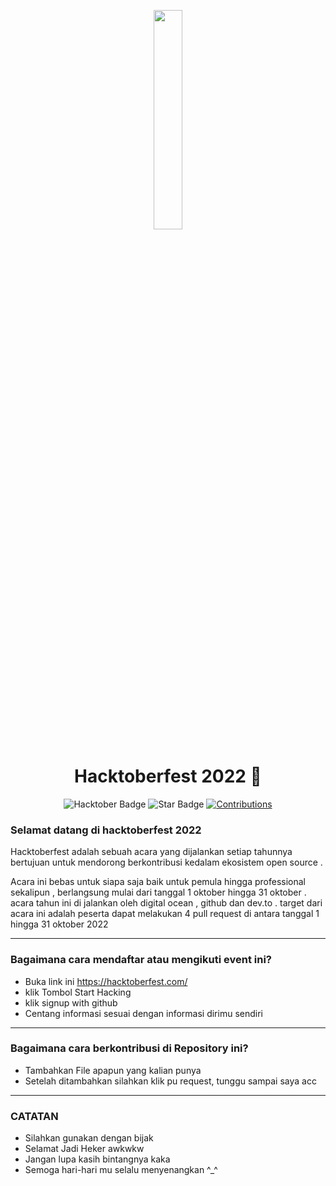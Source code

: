 <p align="center">
    <a href="https://hacktoberfest.digitalocean.com/">
        <img src="https://encrypted-tbn0.gstatic.com/images?q=tbn:ANd9GcTq1vUSZY6iOj646FJrS4CuQGRzk22I76C_tA&usqp=CAU" width="30%">
    </a>
</p>

<h1 align="center"> Hacktoberfest 2022 🎉</h1>

<div align="center">
  
<img src="https://img.shields.io/badge/hacktoberfest-2022-blueviolet" alt="Hacktober Badge"/>
 <img src="https://img.shields.io/static/v1?label=%F0%9F%8C%9F&message=If%20Useful&style=style=flat&color=BC4E99" alt="Star Badge"/>
 <a href="https://github.com/yaelahaiz" ><img src="https://img.shields.io/badge/Contributions-welcome-violet.svg?style=flat&logo=git" alt="Contributions" /></a>

</div>

### Selamat datang di hacktoberfest 2022
<p>Hacktoberfest adalah sebuah acara yang dijalankan setiap tahunnya bertujuan untuk mendorong berkontribusi kedalam ekosistem open source .

Acara ini bebas untuk siapa saja baik untuk pemula hingga professional sekalipun , berlangsung mulai dari tanggal 1 oktober hingga 31 oktober . acara tahun ini di jalankan oleh digital ocean , github dan dev.to . target dari acara ini adalah peserta dapat melakukan 4 pull request di antara tanggal 1 hingga 31 oktober 2022

-----

### Bagaimana cara mendaftar atau mengikuti event ini? 
* Buka link ini https://hacktoberfest.com/
* klik Tombol Start Hacking
* klik signup with github
* Centang informasi sesuai dengan informasi dirimu sendiri
-----

### Bagaimana cara berkontribusi di Repository ini? 
* Tambahkan File apapun yang kalian punya
* Setelah ditambahkan silahkan klik pu request, tunggu sampai saya acc

------ 

### CATATAN

* Silahkan gunakan dengan bijak
* Selamat Jadi Heker awkwkw
* Jangan lupa kasih bintangnya kaka
* Semoga hari-hari mu selalu menyenangkan ^_^

